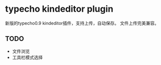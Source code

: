typecho kindeditor plugin
==================

新版的typecho0.9 kindeditor插件，支持上传，自动保存。
文件上传完美兼容。

## TODO

* 文件浏览
* 工具栏模式选择
